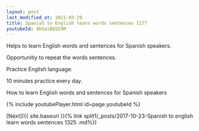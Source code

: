 ```yaml
---
layout: post
last_modified_at: 2021-03-29
title: Spanish to English learn words sentences 1177 
youtubeId: 9hSaiBQSS5M
---
```

 
 
Helps to learn English words and sentences for Spanish speakers.

Opportunitiy to repeat the words sentences. 

Practice English language. 
 
10 minutes practice every day. 
 
How to learn English words and sentences for Spanish speakers 
 
{% include youtubePlayer.html id=page.youtubeId %}
 
 
[Next]({{ site.baseurl }}{% link  split1/_posts/2017-10-23-Spanish to english learn words sentences 1325 .md%})
 
